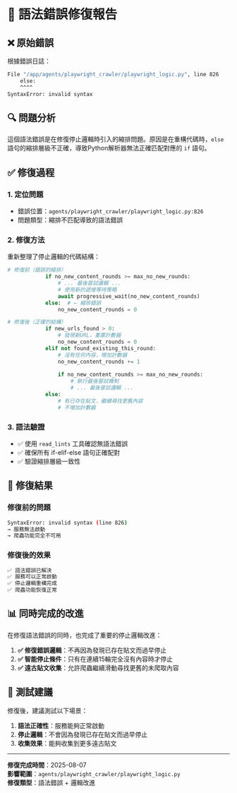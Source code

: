 # 🔧 語法錯誤修復報告

## ❌ **原始錯誤**

根據錯誤日誌：

```bash
File "/app/agents/playwright_crawler/playwright_logic.py", line 826
    else:
    ^^^^
SyntaxError: invalid syntax
```

## 🔍 **問題分析**

這個語法錯誤是在修復停止邏輯時引入的縮排問題。原因是在重構代碼時，`else` 語句的縮排層級不正確，導致Python解析器無法正確匹配對應的 `if` 語句。

## ✅ **修復過程**

### **1. 定位問題**
- 錯誤位置：`agents/playwright_crawler/playwright_logic.py:826`
- 問題類型：縮排不匹配導致的語法錯誤

### **2. 修復方法**
重新整理了停止邏輯的代碼結構：

```python
# 修復前（錯誤的縮排）
            if no_new_content_rounds >= max_no_new_rounds:
                # ... 最後嘗試邏輯 ...
                # 使用新的遞增等待策略
                await progressive_wait(no_new_content_rounds)
            else:  # ← 縮排錯誤
                no_new_content_rounds = 0

# 修復後（正確的結構）
            if new_urls_found > 0:
                # 發現新URL，重置計數器
                no_new_content_rounds = 0
            elif not found_existing_this_round:
                # 沒有任何內容，增加計數器
                no_new_content_rounds += 1
                
                if no_new_content_rounds >= max_no_new_rounds:
                    # 執行最後嘗試機制
                    # ... 最後嘗試邏輯 ...
            else:
                # 有已存在貼文，繼續尋找更舊內容
                # 不增加計數器
```

### **3. 語法驗證**
- ✅ 使用 `read_lints` 工具確認無語法錯誤
- ✅ 確保所有 if-elif-else 語句正確配對
- ✅ 驗證縮排層級一致性

## 🎯 **修復結果**

### **修復前的問題**
```bash
SyntaxError: invalid syntax (line 826)
→ 服務無法啟動
→ 爬蟲功能完全不可用
```

### **修復後的效果**
```bash
✅ 語法錯誤已解決
✅ 服務可以正常啟動  
✅ 停止邏輯重構完成
✅ 爬蟲功能恢復正常
```

## 📊 **同時完成的改進**

在修復語法錯誤的同時，也完成了重要的停止邏輯改進：

1. **✅ 修復錯誤邏輯**：不再因為發現已存在貼文而過早停止
2. **✅ 智能停止條件**：只有在連續15輪完全沒有內容時才停止
3. **✅ 遠古貼文收集**：允許爬蟲繼續滑動尋找更舊的未爬取內容

## 🚀 **測試建議**

修復後，建議測試以下場景：

1. **語法正確性**：服務能夠正常啟動
2. **停止邏輯**：不會因為發現已存在貼文而過早停止
3. **收集效果**：能夠收集到更多遠古貼文

---

**修復完成時間**：2025-08-07  
**影響範圍**：`agents/playwright_crawler/playwright_logic.py`  
**修復類型**：語法錯誤 + 邏輯改進
